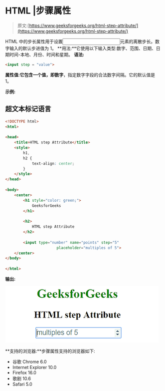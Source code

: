 # HTML |步骤属性

> 原文:[https://www.geeksforgeeks.org/html-step-attribute/](https://www.geeksforgeeks.org/html-step-attribute/)

HTML 中的步长属性用于设置<input>元素的离散步长。数字输入的默认步进值为 1。
**用法:**它使用以下输入类型:数字、范围、日期、日期时间-本地、月份、时间和星期。
**语法:**

```html
<input step = "value">
```

**属性值:**它包含一个值，即**数字**，指定数字字段的合法数字间隔。它的默认值是 1。

**示例:**

## 超文本标记语言

```html
<!DOCTYPE html>
<html>

<head>
    <title>HTML step Attribute</title>
    <style>
        h1,
        h2 {
            text-align: center;
        }
    </style>
</head>

<body>
    <center>
        <h1 style="color: green;">
            GeeksforGeeks
        </h1>

        <h2>
            HTML step Attribute
        </h2>

        <input type="number" name="points" step="5"
                       placeholder="multiples of 5">
    </center>
</body>

</html>
```

**输出:**

![step](img/8fb4a91709db9b9788591117db5037ae.png)

**支持的浏览器:**步骤属性支持的浏览器如下:

*   谷歌 Chrome 6.0
*   Internet Explorer 10.0
*   Firefox 16.0
*   歌剧 10.6
*   Safari 5.0